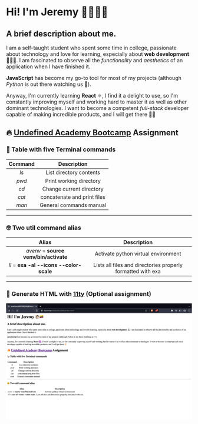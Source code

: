# Hi! I'm Jeremy 🙋🏻🇪🇨

## A brief description about me.

I am a self-taught student who spent some time in college, passionate about technology and love for learning, especially about **web development** 🧑🏻‍💻. I am fascinated to observe all the *functionality* and *aesthetics* of an application when I have finished it.

**JavaScript** has become my go-to tool for most of my projects (although *Python* is out there watching us 👀). 

Anyway, I'm currently learning **React** ⚛️, I find it a delight to use, so I'm constantly improving myself and working hard to master it as well as other dominant technologies. I want to become a competent *full-stack* developer capable of making incredible products, and I will get there 💪🏼

## 🔥 [Undefined Academy Bootcamp](https://undefined.academy/) Assignment

### 🐚️️ Table with five Terminal commands

| Command | Description |
| :---: | :---: |
| *ls* | List directory contents |
| *pwd* | Print working directory |
| *cd* | Change current directory |
| *cat* | concatenate and print files |
| *man* |  General commands manual |

---

### 🤓 Two util command alias
| Alias | Description |
| :---: | :---: |
| *avenv* = **source venv/bin/activate** | Activate python virtual environment |
| *ll* = **exa -al --icons --color-scale** | Lists all files and directories properly formatted with exa |

---

### 📄 Generate HTML with [11ty](https://www.11ty.dev/) (**Optional assignment**)

![Assignment complete](11tyc.jpg "Assignment complete")
